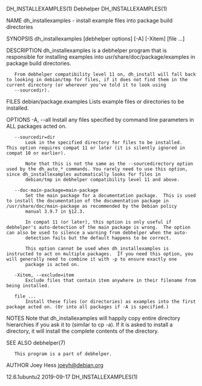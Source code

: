 DH_INSTALLEXAMPLES(1)                                                                             Debhelper                                                                             DH_INSTALLEXAMPLES(1)

NAME
       dh_installexamples - install example files into package build directories

SYNOPSIS
       dh_installexamples [debhelper options] [-A] [-Xitem] [file ...]

DESCRIPTION
       dh_installexamples is a debhelper program that is responsible for installing examples into usr/share/doc/package/examples in package build directories.

       From debhelper compatibility level 11 on, dh_install will fall back to looking in debian/tmp for files, if it does not find them in the current directory (or wherever you've told it to look using
       --sourcedir).

FILES
       debian/package.examples
           Lists example files or directories to be installed.

OPTIONS
       -A, --all
           Install any files specified by command line parameters in ALL packages acted on.

       --sourcedir=dir
           Look in the specified directory for files to be installed.  This option requires compat 11 or later (it is silently ignored in compat 10 or earlier).

           Note that this is not the same as the --sourcedirectory option used by the dh_auto_* commands. You rarely need to use this option, since dh_installexamples automatically looks for files in
           debian/tmp in debhelper compatibility level 11 and above.

       --doc-main-package=main-package
           Set the main package for a documentation package.  This is used to install the documentation of the documentation package in /usr/share/doc/main-package as recommended by the Debian policy
           manual 3.9.7 in §12.3.

           In compat 11 (or later), this option is only useful if debhelper's auto-detection of the main package is wrong.  The option can also be used to silence a warning from debhelper when the auto-
           detection fails but the default happens to be correct.

           This option cannot be used when dh_installexamples is instructed to act on multiple packages.  If you need this option, you will generally need to combine it with -p to ensure exactly one
           package is acted on.

       -Xitem, --exclude=item
           Exclude files that contain item anywhere in their filename from being installed.

       file ...
           Install these files (or directories) as examples into the first package acted on. (Or into all packages if -A is specified.)

NOTES
       Note that dh_installexamples will happily copy entire directory hierarchies if you ask it to (similar to cp -a). If it is asked to install a directory, it will install the complete contents of the
       directory.

SEE ALSO
       debhelper(7)

       This program is a part of debhelper.

AUTHOR
       Joey Hess <joeyh@debian.org>

12.6.1ubuntu2                                                                                     2019-09-17                                                                            DH_INSTALLEXAMPLES(1)
